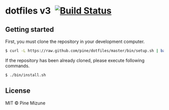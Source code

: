 # dotfiles v3 &nbsp;[![Build Status](https://travis-ci.org/pine/dotfiles.svg?branch=master)](https://travis-ci.org/pine/dotfiles)

## Getting started
First, you must clone the repository in your development computer.

```sh
$ curl -L https://raw.github.com/pine/dotfiles/master/bin/setup.sh | bash
```

If the repository has been already cloned, please execute following commands.

```sh
$ ./bin/install.sh
```

## License
MIT &copy; Pine Mizune
